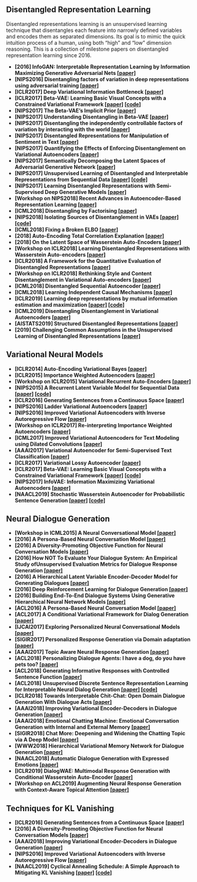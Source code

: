 ## Disentangled Representation Learning

Disentangled representations learning is an unsupervised learning technique that disentangles each feature into narrowly defined variables and encodes them as separated dimensions.
Its goal is to mimic the quick intuition process of a human, using both “high” and “low” dimension reasoning.
This is a collection of milestone papers on disentangled representation learning since 2016.

* **[2016] InfoGAN: Interpretable Representation Learning by Information Maximizing Generative Adversarial Nets [[paper]](https://arxiv.org/pdf/1606.03657v1.pdf)**
* **[NIPS2016] Disentangling factors of variation in deep representations using adversarial training [[paper]](https://arxiv.org/pdf/1611.03383.pdf)**
* **[ICLR2017] Deep Variational Information Bottleneck [[paper]](https://arxiv.org/abs/1612.00410)**
* **[ICLR2017] Beta-VAE: Learning Basic Visual Concepts with a Constrained Variational Framework [[paper]](https://openreview.net/forum?id=Sy2fzU9gl) [[code]](https://github.com/katalinic/betaVAE)**
* **[NIPS2017] The Beta-VAE’s Implicit Prior [[paper]](http://bayesiandeeplearning.org/2017/papers/66.pdf)**
* **[NIPS2017] Understanding Disentangling in Beta-VAE [[paper]](https://arxiv.org/pdf/1804.03599.pdf)**
* **[NIPS2017] Disentangling the independently controllable factors of variation by interacting with the world [[paper]](https://arxiv.org/pdf/1802.09484.pdf)**
* **[NIPS2017] Disentangled Representations for Manipulation of Sentiment in Text [[paper]](http://www.kageback.se/2017/12/09/disentangled-representations-for-manipulation-of-sentiment-in-text/)**
* **[NIPS2017] Quantifying the Effects of Enforcing Disentanglement on Variational Autoencoders [[paper]](https://arxiv.org/abs/1711.09159)**
* **[NIPS2017] Semantically Decomposing the Latent Spaces of Adversarial Generative Network [[paper]](https://arxiv.org/abs/1705.07904)**
* **[NIPS2017] Unsupervised Learning of Disentangled and Interpretable Representations from Sequential Data [[paper]](https://arxiv.org/pdf/1709.07902.pdf) [[code]](https://github.com/wnhsu/ScalableFHVAE)**
* **[NIPS2017] Learning Disentangled Representations with Semi-Supervised Deep Generative Models [[paper]](https://arxiv.org/pdf/1706.00400.pdf)**
* **[Workshop on NIPS2018] Recent Advances in Autoencoder-Based Representation Learning [[paper]](http://bayesiandeeplearning.org/2018/papers/151.pdf?fbclid=IwAR0AKPuAsCFFsTCJ52o6-BkJebR9UuURnesksd1wf5QfLvuU2LBetc7moKc)**
* **[ICML2018] Disentangling by Factorising [[paper]](https://arxiv.org/pdf/1802.05983.pdf)**
* **[NIPS2018] Isolating Sources of Disentanglement in VAEs [[paper]](https://arxiv.org/pdf/1802.04942v5.pdf) [[code]](https://github.com/rtqichen/beta-tcvae)**
* **[ICML2018] Fixing a Broken ELBO [[paper]](https://arxiv.org/pdf/1711.00464.pdf)**
* **[2018] Auto-Encoding Total Correlation Explanation [[paper]](https://arxiv.org/pdf/1802.05822v1.pdf)**
* **[2018] On the Latent Space of Wasserstein Auto-Encoders [[paper]](https://arxiv.org/pdf/1802.03761.pdf)**
* **[Workshop on ICLR2018] Learning Disentangled Representations with Wasserstein Auto-encoders [[paper]](https://openreview.net/pdf?id=Hy79-UJPM)**
* **[ICLR2018] A Framework for the Quantitative Evaluation of Disentangled Representations [[paper]](https://openreview.net/pdf?id=By-7dz-AZ)**
* **[Workshop on ICLR2018] Rethinking Style and Content Disentanglement in Variational Auto-encoders [[paper]](https://openreview.net/pdf?id=B1rQtwJDG)**
* **[ICML2018] Disentangled Sequential Autoencoder [[paper]](https://arxiv.org/pdf/1803.02991.pdf)**
* **[ICML2018] Learning Independent Causal Mechanisms [[paper]](https://arxiv.org/pdf/1712.00961.pdf)**
* **[ICLR2019] Learning deep representations by mutual information estimation and maximization [[paper]](https://arxiv.org/abs/1808.06670) [[code]](https://github.com/rdevon/DIM)**
* **[ICML2019] Disentangling Disentanglement in Variational Autoencoders [[paper]](https://arxiv.org/pdf/1812.02833v3.pdf)**
* **[AISTATS2019] Structured Disentangled Representations [[paper]](https://arxiv.org/pdf/1804.02086.pdf)**
* **[2019] Challenging Common Assumptions in the Unsupervised Learning of Disentangled Representations [[paper]](https://arxiv.org/pdf/1811.12359v3.pdf)**



## Variational Neural Models 


* **[ICLR2014] Auto-Encoding Variational Bayes [[paper]](https://arxiv.org/pdf/1312.6114.pdf)**
* **[ICLR2015] Importance Weighted Autoencoders [[paper]](https://arxiv.org/abs/1509.00519)**
* **[Workshop on ICLR2015] Variational Recurrent Auto-Encoders [[paper]](https://arxiv.org/abs/1412.6581)**
* **[NIPS2015] A Recurrent Latent Variable Model for Sequential Data [[paper]](http://arxiv.org/abs/1506.02216) [[code]](https://github.com/jych/nips2015_vrnn)**
* **[ICLR2016] Generating Sentences from a Continuous Space [[paper]](https://arxiv.org/abs/1511.06349)**
* **[NIPS2016] Ladder Variational Autoencoders [[paper]](https://arxiv.org/pdf/1602.02282.pdf)**
* **[NIPS2016] Improved Variational Autoencoders with Inverse Autoregressive Flow [[paper]](https://papers.nips.cc/paper/6581-improved-variational-inference-with-inverse-autoregressive-flow.pdf)**
* **[Workshop on ICLR2017] Re-interpreting Importance Weighted Autoencoders [[paper]](https://openreview.net/pdf?id=Syw2ZgrFx)**
* **[ICML2017] Improved Variational Autoencoders for Text Modeling using Dilated Convolutions [[paper]](https://arxiv.org/abs/1702.08139)**
* **[AAAI2017] Variational Autoencoder for Semi-Supervised Text Classification [[paper]](https://aaai.org/ocs/index.php/AAAI/AAAI17/paper/view/14299/14261)**
* **[ICLR2017] Variational Lossy Autoencoder [[paper]](https://arxiv.org/abs/1611.02731)**
* **[ICLR2017] Beta-VAE: Learning Basic Visual Concepts with a Constrained Variational Framework [[paper]](https://openreview.net/forum?id=Sy2fzU9gl) [[code]](https://github.com/katalinic/betaVAE)**
* **[NIPS2017] InfoVAE: Information Maximizing Variational Autoencoders [[paper]](https://arxiv.org/abs/1706.02262)**
* **[NAACL2019] Stochastic Wasserstein Autoencoder for Probabilistic Sentence Generation [[paper]](https://arxiv.org/pdf/1806.08462.pdf) [[code]](https://github.com/HareeshBahuleyan/probabilistic_nlg)**


## Neural Dialogue Generation

* **[Workshop in ICML2015] A Neural Conversational Model [[paper]](https://arxiv.org/pdf/1506.05869.pdf)** 
* **[2016] A Persona-Based Neural Conversation Model [[paper]](https://arxiv.org/pdf/1603.06155v2.pdf)**
* **[2016] A Diversity-Promoting Objective Function for Neural Conversation Models [[paper]](https://arxiv.org/pdf/1510.03055v3.pdf)**
* **[2016] How NOT To Evaluate Your Dialogue System: An Empirical Study ofUnsupervised Evaluation Metrics for Dialogue Response Generation [[paper]](https://arxiv.org/pdf/1603.08023v1.pdf)**
* **[2016] A Hierarchical Latent Variable Encoder-Decoder Model for Generating Dialogues [[paper]](https://arxiv.org/pdf/1605.06069v3.pdf)**
* **[2016] Deep Reinforcement Learning for Dialogue Generation [[paper]](https://arxiv.org/pdf/1606.01541.pdf)**
* **[2016] Building End-To-End Dialogue Systems Using Generative Hierarchical Neural Network Models [[paper]](https://arxiv.org/pdf/1507.04808.pdf)**
* **[ACL2016] A Persona-Based Neural Conversation Model [[paper]](http://www.aclweb.org/anthology/P16-1094)**
* **[ACL2017] A Conditional Variational Framework for Dialog Generation [[paper]](https://arxiv.org/pdf/1705.00316.pdf)** 
* **[IJCAI2017] Exploring Personalized Neural Conversational Models [[paper]](https://www.ijcai.org/proceedings/2017/0521.pdf)**
* **[SIGIR2017] Personalized Response Generation via Domain adaptation [[paper]](https://dl.acm.org/citation.cfm?id=3080706)**
* **[AAAI2017] Topic Aware Neural Response Generation [[paper]](https://arxiv.org/pdf/1606.08340.pdf)**
* **[ACL2018] Personalizing Dialogue Agents: I have a dog, do you have pets too? [[paper]](http://aclweb.org/anthology/P18-1205)**
* **[ACL2018] Generating Informative Responses with Controlled Sentence Function [[paper]](http://www.aclweb.org/anthology/P18-1139)**
* **[ACL2018] Unsupervised Discrete Sentence Representation Learning for Interpretable Neural Dialog Generation [[paper]](https://arxiv.org/pdf/1804.08069.pdf) [[code]](https://github.com/snakeztc/NeuralDialog-LAED)**
* **[ICLR2018] Towards Interpretable Chit-Chat: Open Domain Dialogue Generation With Dialogue Acts [[paper]](https://openreview.net/pdf?id=Bym0cU1CZ)** 
* **[AAAI2018] Improving Variational Encoder-Decoders in Dialogue Generation [[paper]](https://arxiv.org/abs/1802.02032)**
* **[AAAI2018] Emotional Chatting Machine: Emotional Conversation Generation with Internal and External Memory [[paper]](https://www.aaai.org/ocs/index.php/AAAI/AAAI18/paper/download/16455/15753)**
* **[SIGIR2018] Chat More: Deepening and Widening the Chatting Topic via A Deep Model [[paper]](http://coai.cs.tsinghua.edu.cn/hml/media/files/2018SIGIR_Wangwenjie.pdf)**
* **[WWW2018] Hierarchical Variational Memory Network for Dialogue Generation [[paper]](https://dl.acm.org/citation.cfm?id=3186077)**
* **[NAACL2018] Automatic Dialogue Generation with Expressed Emotions [[paper]](http://aclweb.org/anthology/N18-2008)**
* **[ICLR2019] DialogWAE: Multimodal Response Generation with Conditional Wasserstein Auto-Encoder [[paper]](https://arxiv.org/abs/1805.12352)**
* **[Workshop on ACL2019] Augmenting Neural Response Generation with Context-Aware Topical Attention [[paper]](https://arxiv.org/pdf/1811.01063.pdf)**

 
## Techniques for KL Vanishing

* **[ICLR2016] Generating Sentences from a Continuous Space [[paper]](https://arxiv.org/abs/1511.06349)**  
* **[2016] A Diversity-Promoting Objective Function for Neural Conversation Models [[paper]](https://arxiv.org/pdf/1510.03055v3.pdf)**
* **[AAAI2018] Improving Variational Encoder-Decoders in Dialogue Generation [[paper]](https://arxiv.org/abs/1802.02032)**
* **[NIPS2016] Improved Variational Autoencoders with Inverse Autoregressive Flow [[paper]](https://papers.nips.cc/paper/6581-improved-variational-inference-with-inverse-autoregressive-flow.pdf)**
* **[NAACL2019] Cyclical Annealing Schedule: A Simple Approach to Mitigating KL Vanishing [[paper]](https://arxiv.org/abs/1903.10145) [[code]](https://github.com/haofuml/cyclical_annealing)**
